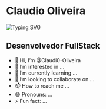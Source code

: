 # Claudio Oliveira
[![Typing SVG](https://readme-typing-svg.demolab.com/?lines=First+line+of+text;Second+line+of+text)](https://git.io/typing-svg)
## Desenvolvedor FullStack

- 👋 Hi, I’m @Claudi0-Oliveira
- 👀 I’m interested in ...
- 🌱 I’m currently learning ...
- 💞️ I’m looking to collaborate on ...
- 📫 How to reach me ...
- 😄 Pronouns: ...
- ⚡ Fun fact: ...

<!---
Claudi0-Oliveira/Claudi0-Oliveira is a ✨ special ✨ repository because its `README.md` (this file) appears on your GitHub profile.
You can click the Preview link to take a look at your changes.
--->
